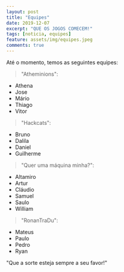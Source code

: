 ```yaml
---
layout: post
title: "Equipes"
date: 2019-12-07
excerpt: "QUE OS JOGOS COMECEM!"
tags: [noticia, equipes]
feature: assets/img/equipes.jpeg
comments: true
---
```


Até o momento, temos as seguintes equipes:

> "Atheminions":
* Athena
* Jose
* Mário
* Thiago
* Vitor

> "Hackcats":
* Bruno
* Dalila
* Daniel
* Guilherme

> "Quer uma máquina minha?":
* Altamiro
* Artur
* Cláudio
* Samuel
* Saulo
* William

> "RonanTraDu":
* Mateus
* Paulo
* Pedro
* Ryan

"Que a sorte esteja sempre a seu favor!"
